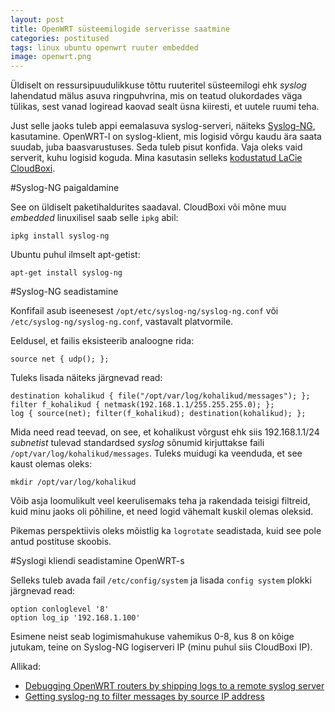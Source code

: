 ```yaml
---
layout: post
title: OpenWRT süsteemilogide serverisse saatmine
categories: postitused
tags: linux ubuntu openwrt ruuter embedded
image: openwrt.png
---
```

Üldiselt on ressursipuudulikkuse tõttu ruuteritel süsteemilogi ehk *syslog* lahendatud mälus asuva ringpuhvrina, mis on teatud olukordades väga tülikas, sest vanad logiread kaovad sealt üsna kiiresti, et uutele ruumi teha.

Just selle jaoks tuleb appi eemalasuva syslog-serveri, näiteks [Syslog-NG](http://www.syslog-ng.org/), kasutamine. OpenWRT-l on syslog-klient, mis logisid võrgu kaudu ära saata suudab, juba baasvarustuses. Seda tuleb pisut konfida. Vaja oleks vaid serverit, kuhu logisid koguda. Mina kasutasin selleks [kodustatud LaCie CloudBoxi](/postitused/lacie-cloudbox-kodustamine/).


#Syslog-NG paigaldamine

See on üldiselt paketihaldurites saadaval. CloudBoxi või mõne muu *embedded* linuxilisel saab selle `ipkg` abil:

    ipkg install syslog-ng

Ubuntu puhul ilmselt apt-getist:

    apt-get install syslog-ng


#Syslog-NG seadistamine

Konfifail asub iseenesest `/opt/etc/syslog-ng/syslog-ng.conf` või `/etc/syslog-ng/syslog-ng.conf`, vastavalt platvormile.

Eeldusel, et failis eksisteerib analoogne rida:

    source net { udp(); };

Tuleks lisada näiteks järgnevad read:

    destination kohalikud { file("/opt/var/log/kohalikud/messages"); };
    filter f_kohalikud { netmask(192.168.1.1/255.255.255.0); };
    log { source(net); filter(f_kohalikud); destination(kohalikud); };

Mida need read teevad, on see, et kohalikust võrgust ehk siis 192.168.1.1/24 *subnetist* tulevad standardsed *syslog* sõnumid kirjuttakse faili `/opt/var/log/kohalikud/messages`. Tuleks muidugi ka veenduda, et see kaust olemas oleks:

    mkdir /opt/var/log/kohalikud

Võib asja loomulikult veel keerulisemaks teha ja rakendada teisigi filtreid, kuid minu jaoks oli põhiline, et need logid vähemalt kuskil olemas oleksid.

Pikemas perspektiivis oleks mõistlig ka `logrotate` seadistada, kuid see pole antud postituse skoobis.

#Syslogi kliendi seadistamine OpenWRT-s

Selleks tuleb avada fail `/etc/config/system` ja lisada `config system` plokki järgnevad read:

    option conloglevel '8'
    option log_ip '192.168.1.100'

Esimene neist seab logimismahukuse vahemikus 0-8, kus 8 on kõige jutukam, teine on Syslog-NG logiserveri IP (minu puhul siis CloudBoxi IP).

Allikad:

* [Debugging OpenWRT routers by shipping logs to a remote syslog server
](http://feeding.cloud.geek.nz/posts/debugging-openwrt-routers-by-shipping/)
* [Getting syslog-ng to filter messages by source IP address](http://prefetch.net/blog/index.php/2010/03/02/getting-syslog-ng-to-filter-messages-by-source-ip-address/)